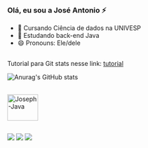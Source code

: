 ### Olá, eu sou a José Antonio ⚡

- 🔭 Cursando Ciência de dados na UNIVESP
- 🌱 Estudando back-end Java
- 😄 Pronouns: Ele/dele

##
  Tutorial para Git stats nesse link: [tutorial](https://github.com/anuraghazra/github-readme-stats/blob/master/readme.md#deploy-on-your-own-vercel-instance)
  
  

  ![Anurag's GitHub stats](https://github-readme-stats.vercel.app/api?username=Jose-Antonio98&show_icons=true&theme=midnight-purple)
  
  
  <div style="display: inline_block"><br>
    <img align="center" alt="Joseph-Java" height="60" width="70" src="https://cdn.jsdelivr.net/gh/devicons/devicon/icons/java/java-original-wordmark.svg">
</div>
          
##

  <div>
    <a href="https://www.instagram.com/_oh.joseph_/" target="_blank"><img src="https://img.shields.io/badge/-Instagram-%23E4405F?style=for-the-badge&logo=instagram&logoColor=white" target="_blank"></a>
    <a href = "mailto:joseantoniochavesjunior@gmail.com"><img src="https://img.shields.io/badge/-Gmail-%23333?style=for-the-badge&logo=gmail&logoColor=white" target="_blank"></a>
  <a href="https://www.linkedin.com/in/josé-antônio-chaves-junior-592aa0242" target="_blank"><img src="https://img.shields.io/badge/-LinkedIn-%230077B5?style=for-the-badge&logo=linkedin&logoColor=white" target="_blank"></a> 
  </div>
  
##      
          
